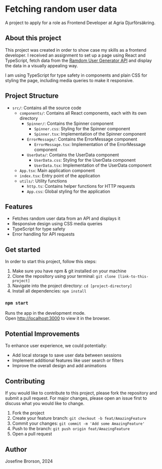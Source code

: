 # Fetching random user data

A project to apply for a role as Frontend Developer at Agria Djurförsäkring.

## About this project

This project was created in order to show case my skills as a frontend developer. I received an assignment to set up a page using React and TypeScript, fetch data from the [Ramdom User Generator API](https://randomuser.me/) and display the data in a visually appealing way.

I am using TypeScript for type safety in components and plain CSS for styling the page, including media queries to make it responsive.

## Project Structure

- `src/`: Contains all the source code
  - `components/`: Contains all React components, each with its own directory
    - `Spinner/`: Contains the Spinner component
      - `Spinner.css`: Styling for the Spinner component
      - `Spinner.tsx`: Implementation of the Spinner component
    - `ErrorMessage/`: Contains the ErrorMessage component
      - `ErrorMessage.tsx`: Implementation of the ErrorMessage component
    - `UserData/`: Contains the UserData component
      - `UserData.css`: Styling for the UserData component
      - `UserData.tsx`: Implementation of the UserData component
  - `App.tsx`: Main application component
  - `index.tsx`: Entry point of the application
  - `utils/`: Utility functions
    - `http.ts`: Contains helper functions for HTTP requests
    - `App.css`: Global styling for the application

## Features

- Fetches random user data from an API and displays it
- Responsive design using CSS media queries
- TypeScript for type safety
- Error handling for API requests

## Get started

In order to start this project, follow this steps:

1. Make sure you have npm & git installed on your machine
2. Clone the repository using your terminal: `git clone [link-to-this-project]`
3. Navigate into the project directory: `cd [project-directory]`
4. Install all dependencies: `npm install`

### `npm start`

Runs the app in the development mode.\
Open [http://localhost:3000](http://localhost:3000) to view it in the browser.

## Potential Improvements

To enhance user experience, we could potentially:

- Add local storage to save user data between sessions
- Implement additional features like user search or filters
- Improve the overall design and add animations

## Contributing

If you would like to contribute to this project, please fork the repository and submit a pull request. For major changes, please open an issue first to discuss what you would like to change.

1. Fork the project
2. Create your feature branch: `git checkout -b feat/AmazingFeature`
3. Commit your changes: `git commit -m 'Add some AmazingFeature'`
4. Push to the branch: `git push origin feat/AmazingFeature`
5. Open a pull request

## Author

Josefine Brorson, 2024
